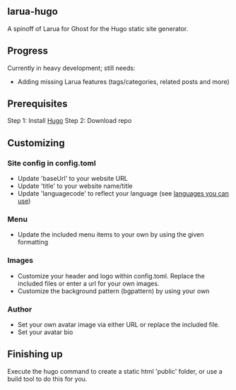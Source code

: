 ## larua-hugo
A spinoff of Larua for Ghost for the Hugo static site generator. 

## Progress
Currently in heavy development; still needs:

- Adding missing Larua features (tags/categories, related posts and more)

## Prerequisites
Step 1: Install [Hugo](https://gohugo.io/getting-started/installing)
Step 2: Download repo

## Customizing
### Site config in config.toml
- Update 'baseUrl' to your website URL 
- Update 'title' to your website name/title
- Update 'languagecode' to reflect your language (see [languages you can use](http://www.rssboard.org/rss-language-codes))

### Menu
- Update the included menu items to your own by using the given formatting

### Images
- Customize your header and logo within config.toml. Replace the included files or enter a url for your own images.
- Customize the background pattern (bgpattern) by using your own

### Author
- Set your own avatar image via either URL or replace the included file. 
- Set your avatar bio

## Finishing up
Execute the hugo command to create a static html 'public' folder, or use a build tool to do this for you. 